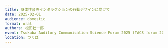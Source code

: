```yaml
---
title: 身体性音声インタラクションの行動デザインに向けて
date: 2025-02-01
audience: domestic
format: oral
authors: 松田壮一郎
event: Tsukuba Auditory Communication Science Forum 2025 (TACS forum 2025)
location: つくば
---
```


